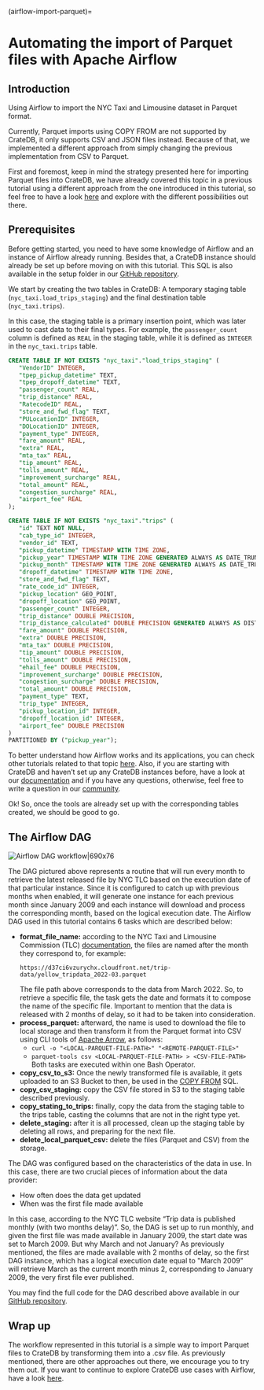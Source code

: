 (airflow-import-parquet)=
# Automating the import of Parquet files with Apache Airflow

## Introduction
Using Airflow to import the NYC Taxi and Limousine dataset in Parquet format.

Currently, Parquet imports using COPY FROM are not supported by CrateDB, it only supports CSV and JSON files instead. Because of that, we implemented a different approach from simply changing the previous implementation from CSV to Parquet.

First and foremost, keep in mind the strategy presented here for importing Parquet files into CrateDB, we have already covered this topic in a previous tutorial using a different approach from the one introduced in this tutorial, so feel free to have a look [here](https://community.cratedb.com/t/import-parquet-files-into-cratedb-using-apache-arrow-and-sqlalchemy/1161) and explore with the different possibilities out there.

## Prerequisites

Before getting started, you need to have some knowledge of Airflow and an instance of Airflow already running. Besides that, a CrateDB instance should already be set up before moving on with this tutorial. This SQL is also available in the setup folder in our [GitHub repository](https://github.com/crate/crate-airflow-tutorial).

We start by creating the two tables in CrateDB: A temporary staging table (`nyc_taxi.load_trips_staging`) and the final destination table (`nyc_taxi.trips`).

In this case, the staging table is a primary insertion point, which was later used to cast data to their final types. For example, the `passenger_count` column is defined as `REAL` in the staging table, while it is defined as `INTEGER` in the `nyc_taxi.trips` table.

```sql
CREATE TABLE IF NOT EXISTS "nyc_taxi"."load_trips_staging" (
   "VendorID" INTEGER,
   "tpep_pickup_datetime" TEXT,
   "tpep_dropoff_datetime" TEXT,
   "passenger_count" REAL,
   "trip_distance" REAL,
   "RatecodeID" REAL,
   "store_and_fwd_flag" TEXT,
   "PULocationID" INTEGER,
   "DOLocationID" INTEGER,
   "payment_type" INTEGER,
   "fare_amount" REAL,
   "extra" REAL,
   "mta_tax" REAL,
   "tip_amount" REAL,
   "tolls_amount" REAL,
   "improvement_surcharge" REAL,
   "total_amount" REAL,
   "congestion_surcharge" REAL,
   "airport_fee" REAL
);

CREATE TABLE IF NOT EXISTS "nyc_taxi"."trips" (
   "id" TEXT NOT NULL,
   "cab_type_id" INTEGER,
   "vendor_id" TEXT,
   "pickup_datetime" TIMESTAMP WITH TIME ZONE,
   "pickup_year" TIMESTAMP WITH TIME ZONE GENERATED ALWAYS AS DATE_TRUNC('year', "pickup_datetime"),
   "pickup_month" TIMESTAMP WITH TIME ZONE GENERATED ALWAYS AS DATE_TRUNC('month', "pickup_datetime"),
   "dropoff_datetime" TIMESTAMP WITH TIME ZONE,
   "store_and_fwd_flag" TEXT,
   "rate_code_id" INTEGER,
   "pickup_location" GEO_POINT,
   "dropoff_location" GEO_POINT,
   "passenger_count" INTEGER,
   "trip_distance" DOUBLE PRECISION,
   "trip_distance_calculated" DOUBLE PRECISION GENERATED ALWAYS AS DISTANCE("pickup_location", "dropoff_location"),
   "fare_amount" DOUBLE PRECISION,
   "extra" DOUBLE PRECISION,
   "mta_tax" DOUBLE PRECISION,
   "tip_amount" DOUBLE PRECISION,
   "tolls_amount" DOUBLE PRECISION,
   "ehail_fee" DOUBLE PRECISION,
   "improvement_surcharge" DOUBLE PRECISION,
   "congestion_surcharge" DOUBLE PRECISION,
   "total_amount" DOUBLE PRECISION,
   "payment_type" TEXT,
   "trip_type" INTEGER,
   "pickup_location_id" INTEGER,
   "dropoff_location_id" INTEGER,
   "airport_fee" DOUBLE PRECISION
)
PARTITIONED BY ("pickup_year");
```
To better understand how Airflow works and its applications, you can check other tutorials related to that topic [here](https://community.cratedb.com/t/overview-of-cratedb-integration-tutorials/1015). Also, if you are starting with CrateDB and haven’t set up any CrateDB instances before, have a look at our [documentation](https://crate.io/docs/crate/tutorials/en/latest/) and if you have any questions, otherwise, feel free to write a question in our [community](https://community.cratedb.com/).

Ok! So, once the tools are already set up with the corresponding tables created, we should be good to go.

## The Airflow DAG
![Airflow DAG workflow|690x76](https://us1.discourse-cdn.com/flex020/uploads/crate/original/1X/29502f83c13d29d90ab703a399f58c6daeee6fe6.png)

The DAG pictured above represents a routine that will run every month to retrieve the latest released file by NYC TLC based on the execution date of that particular instance. Since it is configured to catch up with previous months when enabled, it will generate one instance for each previous month since January 2009 and each instance will download and process the corresponding month, based on the logical execution date.
The Airflow DAG used in this tutorial contains 6 tasks which are described below:

* **format_file_name:** according to the NYC Taxi and Limousine Commission (TLC) [documentation](https://www1.nyc.gov/site/tlc/about/tlc-trip-record-data.page), the files are named after the month they correspond to, for example:
   ``` 
  https://d37ci6vzurychx.cloudfront.net/trip-data/yellow_tripdata_2022-03.parquet
   ```
   The file path above corresponds to the data from March 2022. So, to retrieve a specific file, the task gets the date and formats it to compose the name of the specific file. Important to mention that the data is released with 2 months of delay, so it had to be taken into consideration.
* **process_parquet:** afterward, the name is used to download the file to local storage and then transform it from the Parquet format into CSV using CLI tools of [Apache Arrow](https://github.com/apache/arrow), as follows:
   * `curl -o "<LOCAL-PARQUET-FILE-PATH>" "<REMOTE-PARQUET-FILE>"`
   * `parquet-tools csv <LOCAL-PARQUET-FILE-PATH> > <CSV-FILE-PATH>`
   Both tasks are executed within one Bash Operator.
* **copy_csv_to_s3:** Once the newly transformed file is available, it gets uploaded to an S3 Bucket to then, be used in the [COPY FROM](https://crate.io/docs/crate/reference/en/5.1/sql/statements/copy-from.html) SQL.
* **copy_csv_staging:** copy the CSV file stored in S3 to the staging table described previously.
* **copy_stating_to_trips:** finally, copy the data from the staging table to the trips table, casting the columns that are not in the right type yet.
* **delete_staging:** after it is all processed, clean up the staging table by deleting all rows, and preparing for the next file.
* **delete_local_parquet_csv:** delete the files (Parquet and CSV) from the storage.

The DAG was configured based on the characteristics of the data in use. In this case, there are two crucial pieces of information about the data provider:

* How often does the data get updated
* When was the first file made available

In this case, according to the NYC TLC website “Trip data is published monthly (with two months delay)”. So, the DAG is set up to run monthly, and given the first file was made available in January 2009, the start date was set to March 2009. But why March and not January? As previously mentioned, the files are made available with 2 months of delay, so the first DAG instance, which has a logical execution date equal to "March 2009" will retrieve March as the current month minus 2, corresponding to January 2009, the very first file ever published.

You may find the full code for the DAG described above available in our [GitHub repository](https://github.com/crate/crate-airflow-tutorial/blob/main/dags/nyc_taxi_dag.py).

## Wrap up

The workflow represented in this tutorial is a simple way to import Parquet files to CrateDB by transforming them into a .csv file. As previously mentioned, there are other approaches out there, we encourage you to try them out. If you want to continue to explore CrateDB use cases with Airflow, have a look [here](https://community.cratedb.com/t/overview-of-cratedb-integration-tutorials/1015).

